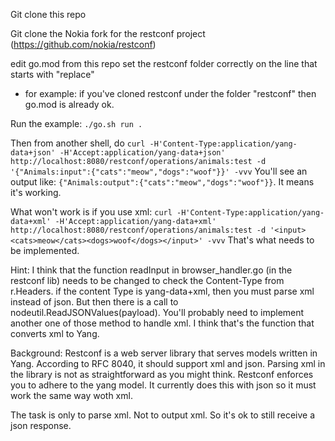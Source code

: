 Git clone this repo

Git clone the Nokia fork for the restconf project (https://github.com/nokia/restconf)

edit go.mod from this repo set the restconf folder correctly on the line that starts with "replace"
- for example: if you've cloned restconf under the folder "restconf" then go.mod is already ok.

Run the example: `./go.sh run .`

Then from another shell, do `curl -H'Content-Type:application/yang-data+json' -H'Accept:application/yang-data+json' http://localhost:8080/restconf/operations/animals:test -d '{"Animals:input":{"cats":"meow","dogs":"woof"}}' -vvv`
You'll see an output like: `{"Animals:output":{"cats":"meow","dogs":"woof"}}`. It means it's working.

What won't work is if you use xml: `curl -H'Content-Type:application/yang-data+xml' -H'Accept:application/yang-data+xml' http://localhost:8080/restconf/operations/animals:test -d '<input><cats>meow</cats><dogs>woof</dogs></input>' -vvv`
That's what needs to be implemented.

Hint:
I think that the function readInput in browser_handler.go (in the restconf lib) needs to be changed to check the Content-Type from r.Headers.
if the content Type is yang-data+xml, then you must parse xml instead of json.
But then there is a call to nodeutil.ReadJSONValues(payload). You'll probably need to implement another one of those method to handle xml.
I think that's the function that converts xml to Yang.

Background:
Restconf is a web server library that serves models written in Yang.
According to RFC 8040, it should support xml and json.
Parsing xml in the library is not as straightforward as you might think. Restconf enforces you to adhere to the yang model. 
It currently does this with json so it must work the same way woth xml.

The task is only to parse xml. Not to output xml. So it's ok to still receive a json response.
